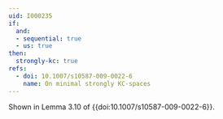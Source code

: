 ```yaml
---
uid: I000235
if:
  and:
  - sequential: true
  - us: true
then:
  strongly-kc: true
refs:
  - doi: 10.1007/s10587-009-0022-6
    name: On minimal strongly KC-spaces
---
```

Shown in Lemma 3.10 of {{doi:10.1007/s10587-009-0022-6}}.
